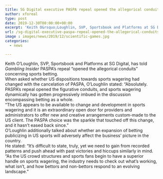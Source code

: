 ```yaml
---
title: SG Digital executive PASPA repeal opened the allegorical conduits
author: xforeal 
type: post
date: 2019-12-30T00:00:00+00:00
excerpt: 'Keith O&rsquo;Loughlin, SVP, Sportsbook and Platforms at SG Digital, has disclosed to Gambling Insider PASPA&rsquo;s repeal &#8220;opened the allegorical conduits&#8221; concerning sports betting'
url: /sg-digital-executive-paspa-repeal-opened-the-allegorical-conduits/
image : images/news/2019/12/scientific-games.jpg
categories:
  - news

---
```

<div class="mb-3">
  Keith O’Loughlin, SVP, Sportsbook and Platforms at SG Digital, has told <em>Gambling Insider</em> PASPA’s repeal “opened the allegorical conduits” concerning sports betting.&nbsp;
</div>

<div class="mb-3">
  When asked whether US dispositions towards sports wagering had changed with the cancelation of PASPA, O’Loughlin stated: “Absolutely. PASPA’s repeal opened the figurative conduits, and sports wagering dynamically has gotten progressively imbued in the discussion encompassing betting as a whole.&nbsp;
</div>

<div class="mb-3">
  “The US appears to be available to change and development in sports wagering and it is an extraordinary open door for providers and administrators to offer new and creative arrangements custom-made to the US client. The PASPA choice was the sparkle that touched off this change, and it hasn’t eased back since.”
</div>

<div class="mb-3">
  O’Loughlin additionally talked about whether an expansion of betting publicizing in US sports will adversely affect the business’ picture in the country.
</div>

<div class="mb-3">
  He stated: “It’s difficult to state, truly, yet we need to gain from recorded patterns and push ahead with past victories and hiccups similarly in mind.&nbsp;
</div>

<div class="mb-3">
  “As the US crowd structures and sports fans begin to have a superior handle on sports wagering, the industry needs to check out what’s working, what isn’t, and how bettors and non-bettors respond to an evolving landscape.”
</div>